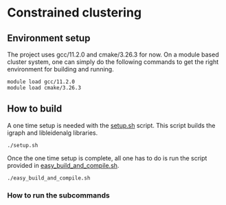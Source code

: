 # Constrained clustering


## Environment setup
The project uses gcc/11.2.0 and cmake/3.26.3 for now. On a module based cluster system, one can simply do the following commands to get the right environment for building and running.
```
module load gcc/11.2.0
module load cmake/3.26.3
```

## How to build
A one time setup is needed with the [setup.sh](setup.sh) script. This script builds the igraph and libleidenalg libraries.
```
./setup.sh
```

Once the one time setup is complete, all one has to do is run the script provided in [easy_build_and_compile.sh](easy_build_and_compile.sh).
```
./easy_build_and_compile.sh
```

### How to run the subcommands
